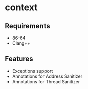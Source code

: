 # context

## Requirements

- 86-64
- Clang++

## Features

- Exceptions support
- Annotations for Address Sanitizer
- Annotations for Thread Sanitizer